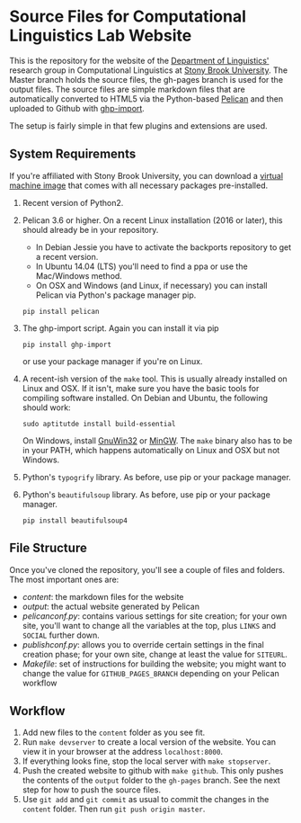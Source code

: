 Source Files for Computational Linguistics Lab Website
======================================================

This is the repository for the website of the [Department of Linguistics'](http://linguistics.stonybrook.edu) research group in Computational Linguistics at [Stony Brook University](http://www.stonybrook.edu).
The Master branch holds the source files, the gh-pages branch is used for the output files.
The source files are simple markdown files that are automatically converted to HTML5 via the Python-based [Pelican](http://docs.getpelican.com/) and then uploaded to Github with [ghp-import](https://github.com/davisp/ghp-import).

The setup is fairly simple in that few plugins and extensions are used.

System Requirements
-------------------

If you're affiliated with Stony Brook University, you can download a [virtual machine image](https://drive.google.com/a/stonybrook.edu/file/d/0B09645QdWLiYUldGSGl5Tmx0Vm8/view?usp=sharing) that comes with all necessary packages pre-installed.

1.  Recent version of Python2.

1.  Pelican 3.6 or higher.
    On a recent Linux installation (2016 or later), this should already be in your repository.
    
    - In Debian Jessie you have to activate the backports repository to get a recent version.
    - In Ubuntu 14.04 (LTS) you'll need to find a ppa or use the Mac/Windows method.
    - On OSX and Windows (and Linux, if necessary) you can install Pelican via Python's package manager pip.

    ~~~~~
    pip install pelican
    ~~~~~

1.  The ghp-import script.
    Again you can install it via pip

    ~~~~~
    pip install ghp-import
    ~~~~~

    or use your package manager if you're on Linux.

1.  A recent-ish version of the `make` tool.
    This is usually already installed on Linux and OSX.
    If it isn't, make sure you have the basic tools for compiling software installed.
    On Debian and Ubuntu, the following should work:

    ~~~~
    sudo aptitutde install build-essential
    ~~~~

    On Windows, install [GnuWin32](http://gnuwin32.sourceforge.net/packages/make.htm) or [MinGW](http://www.mingw.org/).
    The `make` binary also has to be in your PATH, which happens automatically on Linux and OSX but not Windows.

1.  Python's `typogrify` library.
    As before, use pip or your package manager.

1.  Python's `beautifulsoup` library.
    As before, use pip or your package manager.

    ~~~~
    pip install beautifulsoup4
    ~~~~

File Structure
--------------

Once you've cloned the repository, you'll see a couple of files and folders.
The most important ones are:

- *content*: the markdown files for the website
- *output*: the actual website generated by Pelican
- *pelicanconf.py*: contains various settings for site creation;
  for your own site, you'll want to change all the variables at the top, plus `LINKS` and `SOCIAL` further down.
- *publishconf.py*: allows you to override certain settings in the final creation phase;
  for your own site, change at least the value for `SITEURL`.
- *Makefile*: set of instructions for building the website;
  you might want to change the value for `GITHUB_PAGES_BRANCH` depending on your Pelican workflow

Workflow
--------

1.  Add new files to the `content` folder as you see fit.
1.  Run `make devserver` to create a local version of the website.
    You can view it in your browser at the address `localhost:8000`.
1.  If everything looks fine, stop the local server with `make stopserver`.
1.  Push the created website to github with `make github`.
    This only pushes the contents of the `output` folder to the `gh-pages` branch.
    See the next step for how to push the source files.
1.  Use `git add` and `git commit` as usual to commit the changes in the `content` folder.
    Then run `git push origin master`.
